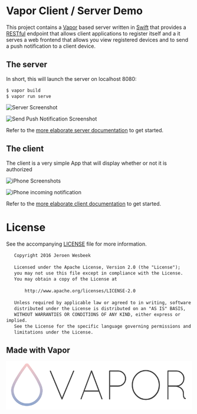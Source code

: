 # Vapor Client / Server Demo

This project contains a [Vapor](http://vapor.codes) based server written in [Swift](http://swift.org) that provides a [RESTful](https://en.wikipedia.org/wiki/Representational_state_transfer) endpoint that allows client applications to register itself and a it serves a web frontend that allows you view registered devices and to send a push notification to a client device.

## The server

In short, this will launch the server on localhost 8080:

```
$ vapor build 
$ vapor run serve
```

![Server Screenshot](https://cloud.githubusercontent.com/assets/1049693/20183385/672434c8-a765-11e6-9a4d-20228edfc9a8.png)

![Send Push Notification Screenshot](https://cloud.githubusercontent.com/assets/1049693/20186463/63ceb0b8-a770-11e6-93b1-0f7a4912660f.png)

Refer to the [more elaborate server documentation](https://github.com/4np/Example-APNS-Client-and-Server/tree/master/server) to get started.

## The client

The client is a very simple App that will display whether or not it is authorized 

![iPhone Screenshots](https://cloud.githubusercontent.com/assets/1049693/20183202/d3215cec-a764-11e6-9953-b9b46b75c90a.png)

![iPhone incoming notification](https://cloud.githubusercontent.com/assets/1049693/20186565/d173da3a-a770-11e6-828f-a2aab1500c5c.png)

Refer to the [more elaborate client documentation](https://github.com/4np/Example-APNS-Client-and-Server/tree/master/client) to get started.

# License

See the accompanying [LICENSE](https://github.com/4np/Example-APNS-Client-and-Server/blob/master/LICENSE) file for more information.

```
   Copyright 2016 Jeroen Wesbeek

   Licensed under the Apache License, Version 2.0 (the "License");
   you may not use this file except in compliance with the License.
   You may obtain a copy of the License at

       http://www.apache.org/licenses/LICENSE-2.0

   Unless required by applicable law or agreed to in writing, software
   distributed under the License is distributed on an "AS IS" BASIS,
   WITHOUT WARRANTIES OR CONDITIONS OF ANY KIND, either express or implied.
   See the License for the specific language governing permissions and
   limitations under the License.
```

## Made with Vapor

![Vapor Logo](https://raw.githubusercontent.com/4np/Example-APNS-Client-and-Server/master/server/Public/images/vapor-logo.png)